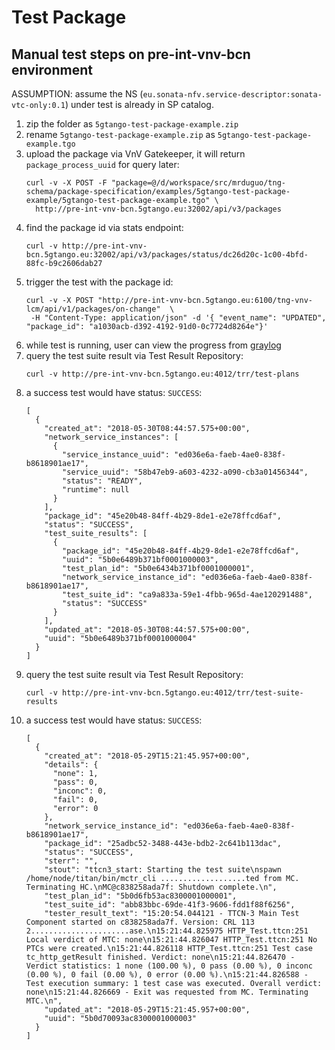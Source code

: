 # Test Package


## Manual test steps on pre-int-vnv-bcn environment

ASSUMPTION: assume the NS (`eu.sonata-nfv.service-descriptor:sonata-vtc-only:0.1`) under test is already in SP catalog.

1. zip the folder as `5gtango-test-package-example.zip`
2. rename `5gtango-test-package-example.zip` as `5gtango-test-package-example.tgo`
3. upload the package via VnV Gatekeeper, it will return `package_process_uuid` for query later:
    ```
    curl -v -X POST -F "package=@/d/workspace/src/mrduguo/tng-schema/package-specification/examples/5gtango-test-package-example/5gtango-test-package-example.tgo" \
      http://pre-int-vnv-bcn.5gtango.eu:32002/api/v3/packages
    ```
4. find the package id via stats endpoint:
    ```
    curl -v http://pre-int-vnv-bcn.5gtango.eu:32002/api/v3/packages/status/dc26d20c-1c00-4bfd-88fc-b9c2606dab27
    ```
5. trigger the test with the package id:
    ```
    curl -v -X POST "http://pre-int-vnv-bcn.5gtango.eu:6100/tng-vnv-lcm/api/v1/packages/on-change"  \
     -H "Content-Type: application/json" -d '{ "event_name": "UPDATED", "package_id": "a1030acb-d392-4192-91d0-0c7724d8264e"}'
    ```
6. while test is running, user can view the progress from [graylog](http://logs.sonata-nfv.eu/search?rangetype=relative&fields=message&width=1536&highlightMessage=&relative=7200&q=pre-int-vnv-bcn+AND+container_name%3Atng%5C-vnv%5C-tee)
7. query the test suite result via Test Result Repository:
    ```
    curl -v http://pre-int-vnv-bcn.5gtango.eu:4012/trr/test-plans
    ```
8. a success test would have status:  `SUCCESS`:
    ```
    [
      {
        "created_at": "2018-05-30T08:44:57.575+00:00",
        "network_service_instances": [
          {
            "service_instance_uuid": "ed036e6a-faeb-4ae0-838f-b8618901ae17",
            "service_uuid": "58b47eb9-a603-4232-a090-cb3a01456344",
            "status": "READY",
            "runtime": null
          }
        ],
        "package_id": "45e20b48-84ff-4b29-8de1-e2e78ffcd6af",
        "status": "SUCCESS",
        "test_suite_results": [
          {
            "package_id": "45e20b48-84ff-4b29-8de1-e2e78ffcd6af",
            "uuid": "5b0e6489b371bf0001000003",
            "test_plan_id": "5b0e6434b371bf0001000001",
            "network_service_instance_id": "ed036e6a-faeb-4ae0-838f-b8618901ae17",
            "test_suite_id": "ca9a833a-59e1-4fbb-965d-4ae120291488",
            "status": "SUCCESS"
          }
        ],
        "updated_at": "2018-05-30T08:44:57.575+00:00",
        "uuid": "5b0e6489b371bf0001000004"
      }
    ]
    ```
9. query the test suite result via Test Result Repository:
    ```
    curl -v http://pre-int-vnv-bcn.5gtango.eu:4012/trr/test-suite-results
    ```
10. a success test would have status:  `SUCCESS`:
    ```
    [
      {
        "created_at": "2018-05-29T15:21:45.957+00:00",
        "details": {
          "none": 1,
          "pass": 0,
          "inconc": 0,
          "fail": 0,
          "error": 0
        },
        "network_service_instance_id": "ed036e6a-faeb-4ae0-838f-b8618901ae17",
        "package_id": "25adbc52-3488-443e-bdb2-2c641b113dac",
        "status": "SUCCESS",
        "sterr": "",
        "stout": "ttcn3_start: Starting the test suite\nspawn /home/node/titan/bin/mctr_cli ...................ted from MC. Terminating HC.\nMC@c838258ada7f: Shutdown complete.\n",
        "test_plan_id": "5b0d6fb53ac8300001000001",
        "test_suite_id": "abb83bbc-69de-41f3-9606-fdd1f88f6256",
        "tester_result_text": "15:20:54.044121 - TTCN-3 Main Test Component started on c838258ada7f. Version: CRL 113 2......................ase.\n15:21:44.825975 HTTP_Test.ttcn:251 Local verdict of MTC: none\n15:21:44.826047 HTTP_Test.ttcn:251 No PTCs were created.\n15:21:44.826118 HTTP_Test.ttcn:251 Test case tc_http_getResult finished. Verdict: none\n15:21:44.826470 - Verdict statistics: 1 none (100.00 %), 0 pass (0.00 %), 0 inconc (0.00 %), 0 fail (0.00 %), 0 error (0.00 %).\n15:21:44.826588 - Test execution summary: 1 test case was executed. Overall verdict: none\n15:21:44.826669 - Exit was requested from MC. Terminating MTC.\n",
        "updated_at": "2018-05-29T15:21:45.957+00:00",
        "uuid": "5b0d70093ac8300001000003"
      }
    ]
    ```
    